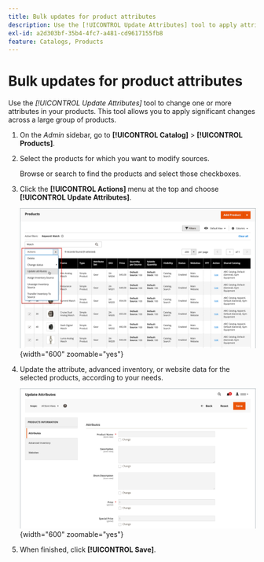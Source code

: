 ```yaml
---
title: Bulk updates for product attributes
description: Use the [!UICONTROL Update Attributes] tool to apply attribute changes to  multiple products.
exl-id: a2d303bf-35b4-4fc7-a481-cd9617155fb8
feature: Catalogs, Products
---
```

# Bulk updates for product attributes

Use the _[!UICONTROL Update Attributes]_ tool to change one or more attributes in your products. This tool allows you to apply significant changes across a large group of products.

1. On the _Admin_ sidebar, go to **[!UICONTROL Catalog]** > **[!UICONTROL Products]**.

1. Select the products for which you want to modify sources.

   Browse or search to find the products and select those checkboxes.

1. Click the **[!UICONTROL Actions]** menu at the top and choose **[!UICONTROL Update Attributes]**.

   ![Select products to be updated](./assets/bulk-product-updating-action.png){width="600" zoomable="yes"}

1. Update the attribute, advanced inventory, or website data for the selected products, according to your needs.

   ![Bulk updating for attributes](./assets/bulk-product-attribute-update.png){width="600" zoomable="yes"}

1. When finished, click **[!UICONTROL Save]**.
